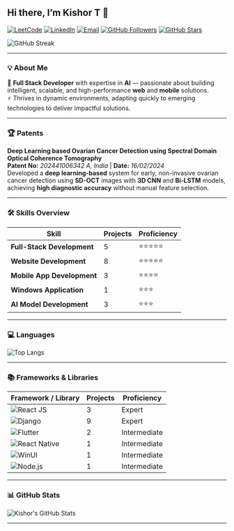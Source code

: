 ## Hi there, I’m Kishor T 👋  

[![LeetCode](https://img.shields.io/badge/LeetCode-000?style=for-the-badge&logo=LeetCode&logoColor=white)](https://leetcode.com/u/kishor404/)
[![LinkedIn](https://img.shields.io/badge/LinkedIn-0A66C2?style=for-the-badge&logo=linkedin&logoColor=white)](http://www.linkedin.com/in/kishor404)
[![Email](https://img.shields.io/badge/Email-9e3628?style=for-the-badge&logo=gmail&logoColor=white)](mailto:kishor404@outlook.in)
[![GitHub Followers](https://img.shields.io/github/followers/kishor404?label=Followers&style=for-the-badge)](https://github.com/kishor404)
[![GitHub Stars](https://img.shields.io/github/stars/kishor404?label=Stars&style=for-the-badge)](https://github.com/kishor404)

![GitHub Streak](http://github-readme-streak-stats.herokuapp.com?user=Kishor404&theme=dark)   

---

### 💡 About Me  
🚀 **Full Stack Developer** with expertise in **AI** — passionate about building intelligent, scalable, and high-performance **web** and **mobile** solutions.  
⚡ Thrives in dynamic environments, adapting quickly to emerging technologies to deliver impactful solutions.  

---

### 🏆 Patents  

**Deep Learning based Ovarian Cancer Detection using Spectral Domain Optical Coherence Tomography**  
**Patent No:** *202441006342 A, India* | **Date:** *16/02/2024*  
Developed a **deep learning-based** system for early, non-invasive ovarian cancer detection using **SD-OCT** images with **3D CNN** and **Bi-LSTM** models, achieving **high diagnostic accuracy** without manual feature selection.

---

### 🛠 Skills Overview  

| Skill                         | Projects | Proficiency |
|--------------------------------|----------|-------------|
| **Full-Stack Development**     | 5        | ⭐⭐⭐⭐⭐ |
| **Website Development**        | 8        | ⭐⭐⭐⭐⭐ |
| **Mobile App Development**     | 3        | ⭐⭐⭐⭐ |
| **Windows Application**        | 1        | ⭐⭐⭐ |
| **AI Model Development**       | 3        | ⭐⭐⭐ |

---

### 💻 Languages  

![Top Langs](https://github-readme-stats.vercel.app/api/top-langs/?username=kishor404&theme=dark&layout=compact)  

---

### 📚 Frameworks & Libraries  

| Framework / Library | Projects | Proficiency |
|---------------------|----------|-------------|
| ![React JS](https://img.shields.io/badge/React_JS-20232A?style=for-the-badge&logo=react&logoColor=61DAFB) | 3 | Expert |
| ![Django](https://img.shields.io/badge/Django-092E20?style=for-the-badge&logo=django&logoColor=white) | 9 | Expert |
| ![Flutter](https://img.shields.io/badge/Flutter-02569B?style=for-the-badge&logo=flutter&logoColor=white) | 2 | Intermediate |
| ![React Native](https://img.shields.io/badge/React_Native-20232A?style=for-the-badge&logo=react&logoColor=61DAFB) | 1 | Intermediate |
| ![WinUI](https://img.shields.io/badge/WinUI-0078D4?style=for-the-badge&logo=windows&logoColor=white) | 1 | Intermediate |
| ![Node.js](https://img.shields.io/badge/Node.js-339933?style=for-the-badge&logo=node.js&logoColor=white) | 1 | Intermediate |

---

### 📊 GitHub Stats  

![Kishor's GitHub Stats](https://github-readme-stats.vercel.app/api?username=kishor404&show_icons=true&theme=dark&rank_icon=percentile)  

---
